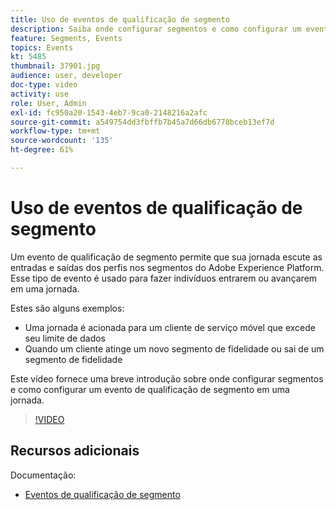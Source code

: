 ```yaml
---
title: Uso de eventos de qualificação de segmento
description: Saiba onde configurar segmentos e como configurar um evento de qualificação de segmento em uma jornada.
feature: Segments, Events
topics: Events
kt: 5485
thumbnail: 37901.jpg
audience: user, developer
doc-type: video
activity: use
role: User, Admin
exl-id: fc950a20-1543-4eb7-9ca0-2148216a2afc
source-git-commit: a549754dd3fbffb7b45a7d66db6778bceb13ef7d
workflow-type: tm+mt
source-wordcount: '135'
ht-degree: 61%

---
```


# Uso de eventos de qualificação de segmento

Um evento de qualificação de segmento permite que sua jornada escute as entradas e saídas dos perfis nos segmentos do Adobe Experience Platform. Esse tipo de evento é usado para fazer indivíduos entrarem ou avançarem em uma jornada.

Estes são alguns exemplos:

* Uma jornada é acionada para um cliente de serviço móvel que excede seu limite de dados
* Quando um cliente atinge um novo segmento de fidelidade ou sai de um segmento de fidelidade

Este vídeo fornece uma breve introdução sobre onde configurar segmentos e como configurar um evento de qualificação de segmento em uma jornada.

>[!VIDEO](https://video.tv.adobe.com/v/37901?quality=12)

## Recursos adicionais

Documentação:

* [Eventos de qualificação de segmento](https://docs.adobe.com/content/help/pt-BR/journeys/using/building-journeys/about-journey-building/events-activities/segment-qualification-events.html)
